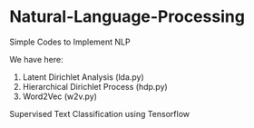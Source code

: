 # Natural-Language-Processing
Simple Codes to Implement NLP

We have here:
1. Latent Dirichlet Analysis (lda.py)
2. Hierarchical Dirichlet Process (hdp.py)
3. Word2Vec (w2v.py)

Supervised Text Classification using Tensorflow

